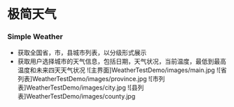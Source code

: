 # 极简天气
### Simple Weather
- 获取全国省，市，县城市列表，以分级形式展示
- 获取用户选择城市的天气信息，包括日期，天气状况，当前温度，最低到最高温度和未来四天天气状况
![主界面]WeatherTestDemo/images/main.jpg
![省列表]WeatherTestDemo/images/province.jpg
![市列表]WeatherTestDemo/images/city.jpg
![县列表]WeatherTestDemo/images/county.jpg
